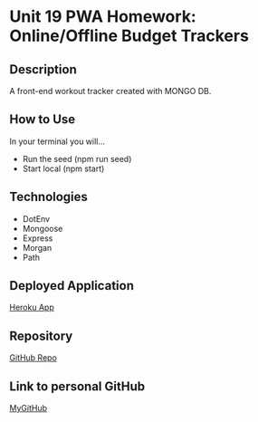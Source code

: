 # Unit 19 PWA Homework: Online/Offline Budget Trackers

## Description

A front-end workout tracker created with MONGO DB.

## How to Use
In your terminal you will...
- Run the seed (npm run seed)
- Start local (npm start)

## Technologies
- DotEnv
- Mongoose
- Express
- Morgan
- Path

## Deployed Application

[Heroku App](https://pacific-sierra-33934.herokuapp.com/)

## Repository

[GitHub Repo](https://github.com/kdassign/HW18-Workout-Tracker)

## Link to personal GitHub
[MyGitHub](https://github.com/kdassign)